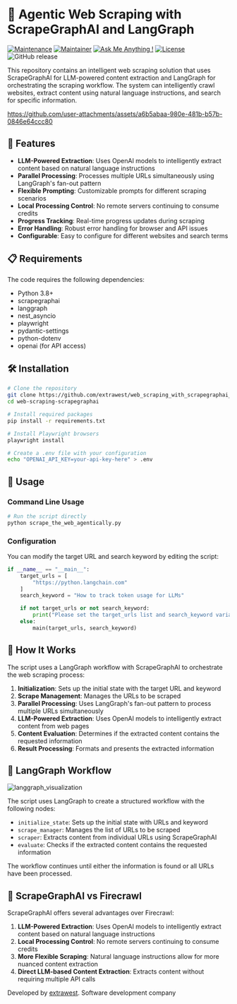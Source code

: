 # 🧠 Agentic Web Scraping with ScrapeGraphAI and LangGraph

[![Maintenance](https://img.shields.io/badge/Maintained%3F-yes-green.svg)]()
[![Maintainer](https://img.shields.io/static/v1?label=Yevhen%20Ruban&message=Maintainer&color=red)](mailto:yevhen.ruban@extrawest.com)
[![Ask Me Anything !](https://img.shields.io/badge/Ask%20me-anything-1abc9c.svg)]()
[![License](https://img.shields.io/badge/License-Apache_2.0-blue.svg)](https://opensource.org/licenses/Apache-2.0)
![GitHub release](https://img.shields.io/badge/release-v1.0.0-blue)

This repository contains an intelligent web scraping solution that uses ScrapeGraphAI for LLM-powered content extraction and LangGraph for orchestrating the scraping workflow. The system can intelligently crawl websites, extract content using natural language instructions, and search for specific information.




https://github.com/user-attachments/assets/a6b5abaa-980e-481b-b57b-0846e64ccc80




## 🚀 Features

- **LLM-Powered Extraction**: Uses OpenAI models to intelligently extract content based on natural language instructions
- **Parallel Processing**: Processes multiple URLs simultaneously using LangGraph's fan-out pattern
- **Flexible Prompting**: Customizable prompts for different scraping scenarios
- **Local Processing Control**: No remote servers continuing to consume credits
- **Progress Tracking**: Real-time progress updates during scraping
- **Error Handling**: Robust error handling for browser and API issues
- **Configurable**: Easy to configure for different websites and search terms

## 📋 Requirements

The code requires the following dependencies:
- Python 3.8+
- scrapegraphai
- langgraph
- nest_asyncio
- playwright
- pydantic-settings
- python-dotenv
- openai (for API access)

## 🛠️ Installation

```bash
# Clone the repository
git clone https://github.com/extrawest/web_scraping_with_scrapegraphai_and_langgraph.git
cd web-scraping-scrapegraphai

# Install required packages
pip install -r requirements.txt

# Install Playwright browsers
playwright install

# Create a .env file with your configuration
echo "OPENAI_API_KEY=your-api-key-here" > .env
```

## 📝 Usage

### Command Line Usage

```bash
# Run the script directly
python scrape_the_web_agentically.py
```

### Configuration

You can modify the target URL and search keyword by editing the script:

```python
if __name__ == "__main__":
    target_urls = [
        "https://python.langchain.com"
    ]
    search_keyword = "How to track token usage for LLMs"

    if not target_urls or not search_keyword:
        print("Please set the target_urls list and search_keyword variable.")
    else:
        main(target_urls, search_keyword)
```

## 🧠 How It Works

The script uses a LangGraph workflow with ScrapeGraphAI to orchestrate the web scraping process:

1. **Initialization**: Sets up the initial state with the target URL and keyword
2. **Scrape Management**: Manages the URLs to be scraped
3. **Parallel Processing**: Uses LangGraph's fan-out pattern to process multiple URLs simultaneously
4. **LLM-Powered Extraction**: Uses OpenAI models to intelligently extract content from web pages
5. **Content Evaluation**: Determines if the extracted content contains the requested information
6. **Result Processing**: Formats and presents the extracted information

## 🔄 LangGraph Workflow

![langgraph_visualization](https://github.com/user-attachments/assets/f10f84db-0436-410e-8d67-cd60d8f8e87e)


The script uses LangGraph to create a structured workflow with the following nodes:

- `initialize_state`: Sets up the initial state with URLs and keyword
- `scrape_manager`: Manages the list of URLs to be scraped
- `scraper`: Extracts content from individual URLs using ScrapeGraphAI
- `evaluate`: Checks if the extracted content contains the requested information

The workflow continues until either the information is found or all URLs have been processed.

## 🤖 ScrapeGraphAI vs Firecrawl

ScrapeGraphAI offers several advantages over Firecrawl:

1. **LLM-Powered Extraction**: Uses OpenAI models to intelligently extract content based on natural language instructions
2. **Local Processing Control**: No remote servers continuing to consume credits
3. **More Flexible Scraping**: Natural language instructions allow for more nuanced content extraction
4. **Direct LLM-based Content Extraction**: Extracts content without requiring multiple API calls

Developed by [extrawest](https://extrawest.com/). Software development company
